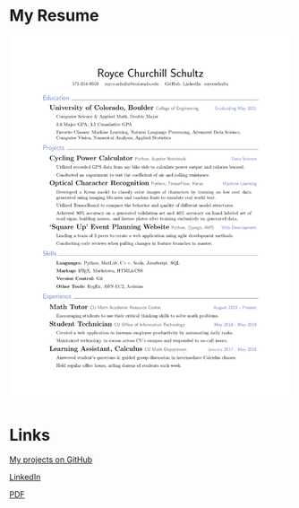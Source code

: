 # My Resume
![my Resume](resume.png)

# Links

[My projects on GitHub](https://github.com/royceschultz)

[LinkedIn](https://www.linkedin.com/in/royce-schultz/)

[PDF](resume.pdf)
